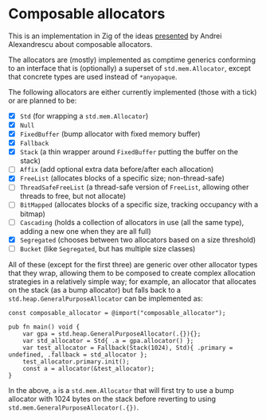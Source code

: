 # Composable allocators

This is an implementation in Zig of the ideas [presented](https://www.youtube.com/watch?v=LIb3L4vKZ7U) by Andrei Alexandrescu about composable allocators.

The allocators are (mostly) implemented as comptime generics conforming to an interface that is (optionally) a superset of `std.mem.Allocator`, except that concrete types are used instead of `*anyopaque`.

The following allocators are either currently implemented (those with a tick) or are planned to be:

  - [x] `Std` (for wrapping a `std.mem.Allocator`)
  - [x] `Null`
  - [x] `FixedBuffer` (bump allocator with fixed memory buffer)
  - [x] `Fallback`
  - [x] `Stack` (a thin wrapper around `FixedBuffer` putting the buffer on the stack)
  - [ ] `Affix` (add optional extra data before/after each allocation)
  - [x] `FreeList` (allocates blocks of a specific size; non-thread-safe)
  - [ ] `ThreadSafeFreeList` (a thread-safe version of `FreeList`, allowing other threads to free, but not allocate)
  - [ ] `BitMapped` (allocates blocks of a specific size, tracking occupancy with a bitmap)
  - [ ] `Cascading` (holds a collection of allocators in use (all the same type), adding a new one when they are all full)
  - [x] `Segregated` (chooses between two allocators based on a size threshold)
  - [ ] `Bucket` (like `Segregated`, but has multiple size classes)

All of these (except for the first three) are generic over other allocator types that they wrap, allowing them to be composed to create complex allocation strategies in a relatively simple way; for example, an allocator that allocates on the stack (as a bump allocator) but falls back to a `std.heap.GeneralPurposeAllocator` can be implemented as:
```zig
const composable_allocator = @import("composable_allocator");

pub fn main() void {
    var gpa = std.heap.GeneralPurposeAllocator(.{}){};
    var std_allocator = Std{ .a = gpa.allocator() };
    var test_allocator = Fallback(Stack(1024), Std){ .primary = undefined, .fallback = std_allocator };
    test_allocator.primary.init();
    const a = allocator(&test_allocator);
}
```

In the above, `a` is a `std.mem.Allocator` that will first try to use a bump allocator with 1024 bytes on the stack before reverting to using `std.mem.GeneralPurposeAllocator(.{})`.

